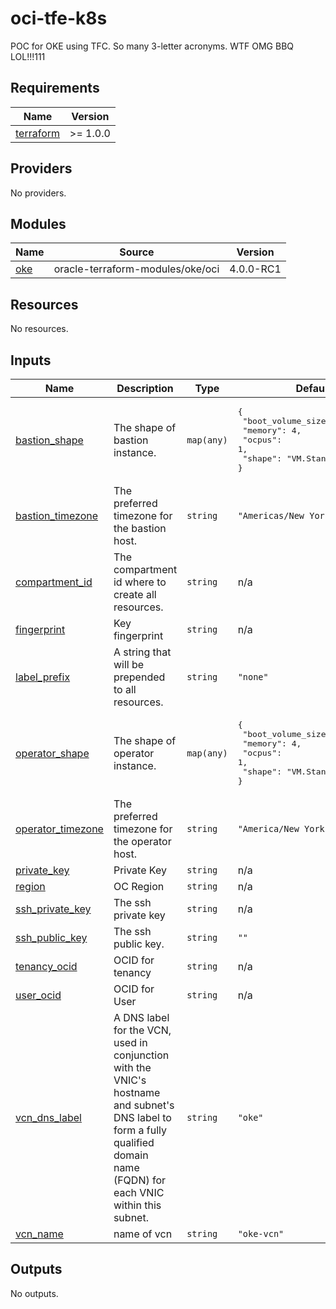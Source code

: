 # oci-tfe-k8s
POC for OKE using TFC. So many 3-letter acronyms. WTF OMG BBQ LOL!!!111
<!--- BEGIN_TF_DOCS --->
## Requirements

| Name | Version |
|------|---------|
| <a name="requirement_terraform"></a> [terraform](#requirement\_terraform) | >= 1.0.0 |

## Providers

No providers.

## Modules

| Name | Source | Version |
|------|--------|---------|
| <a name="module_oke"></a> [oke](#module\_oke) | oracle-terraform-modules/oke/oci | 4.0.0-RC1 |

## Resources

No resources.

## Inputs

| Name | Description | Type | Default | Required |
|------|-------------|------|---------|:--------:|
| <a name="input_bastion_shape"></a> [bastion\_shape](#input\_bastion\_shape) | The shape of bastion instance. | `map(any)` | <pre>{<br>  "boot_volume_size": 50,<br>  "memory": 4,<br>  "ocpus": 1,<br>  "shape": "VM.Standard.E3.Flex"<br>}</pre> | no |
| <a name="input_bastion_timezone"></a> [bastion\_timezone](#input\_bastion\_timezone) | The preferred timezone for the bastion host. | `string` | `"Americas/New York"` | no |
| <a name="input_compartment_id"></a> [compartment\_id](#input\_compartment\_id) | The compartment id where to create all resources. | `string` | n/a | yes |
| <a name="input_fingerprint"></a> [fingerprint](#input\_fingerprint) | Key fingerprint | `string` | n/a | yes |
| <a name="input_label_prefix"></a> [label\_prefix](#input\_label\_prefix) | A string that will be prepended to all resources. | `string` | `"none"` | no |
| <a name="input_operator_shape"></a> [operator\_shape](#input\_operator\_shape) | The shape of operator instance. | `map(any)` | <pre>{<br>  "boot_volume_size": 50,<br>  "memory": 4,<br>  "ocpus": 1,<br>  "shape": "VM.Standard.E3.Flex"<br>}</pre> | no |
| <a name="input_operator_timezone"></a> [operator\_timezone](#input\_operator\_timezone) | The preferred timezone for the operator host. | `string` | `"America/New York"` | no |
| <a name="input_private_key"></a> [private\_key](#input\_private\_key) | Private Key | `string` | n/a | yes |
| <a name="input_region"></a> [region](#input\_region) | OC Region | `string` | n/a | yes |
| <a name="input_ssh_private_key"></a> [ssh\_private\_key](#input\_ssh\_private\_key) | The ssh private key | `string` | n/a | yes |
| <a name="input_ssh_public_key"></a> [ssh\_public\_key](#input\_ssh\_public\_key) | The ssh public key. | `string` | `""` | no |
| <a name="input_tenancy_ocid"></a> [tenancy\_ocid](#input\_tenancy\_ocid) | OCID for tenancy | `string` | n/a | yes |
| <a name="input_user_ocid"></a> [user\_ocid](#input\_user\_ocid) | OCID for User | `string` | n/a | yes |
| <a name="input_vcn_dns_label"></a> [vcn\_dns\_label](#input\_vcn\_dns\_label) | A DNS label for the VCN, used in conjunction with the VNIC's hostname and subnet's DNS label to form a fully qualified domain name (FQDN) for each VNIC within this subnet. | `string` | `"oke"` | no |
| <a name="input_vcn_name"></a> [vcn\_name](#input\_vcn\_name) | name of vcn | `string` | `"oke-vcn"` | no |

## Outputs

No outputs.

<!--- END_TF_DOCS --->